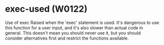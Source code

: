# exec-used (W0122)

Use of exec Raised when the 'exec' statement is used. It's dangerous to
use this function for a user input, and it's also slower than actual
code in general. This doesn't mean you should never use it, but you
should consider alternatives first and restrict the functions available.
